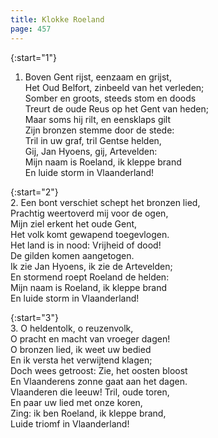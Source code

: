 ```yaml
---
title: Klokke Roeland
page: 457
---  
```

   
{:start="1"}  
1. Boven Gent rijst, eenzaam en grijst,  
Het Oud Belfort, zinbeeld van het verleden;  
Somber en groots, steeds stom en doods  
Treurt de oude Reus op het Gent van heden;  
Maar soms hij rilt, en eensklaps gilt  
Zijn bronzen stemme door de stede:  
Tril in uw graf, tril Gentse helden,  
Gij, Jan Hyoens, gij, Artevelden:  
Mijn naam is Roeland, ik kleppe brand  
En luide storm in Vlaanderland!  


{:start="2"}  
2. Een bont verschiet schept het bronzen lied,  
Prachtig weertoverd mij voor de ogen,  
Mijn ziel erkent het oude Gent,  
Het volk komt gewapend toegevlogen.  
Het land is in nood: Vrijheid of dood!  
De gilden komen aangetogen.  
Ik zie Jan Hyoens, ik zie de Artevelden;  
En stormend roept Roeland de helden:  
Mijn naam is Roeland, ik kleppe brand  
En luide storm in Vlaanderland!  


{:start="3"}  
3. O heldentolk, o reuzenvolk,  
O pracht en macht van vroeger dagen!  
O bronzen lied, ik weet uw bedied  
En ik versta het verwijtend klagen;  
Doch wees getroost: Zie, het oosten bloost  
En Vlaanderens zonne gaat aan het dagen.  
Vlaanderen die leeuw! Tril, oude toren,  
En paar uw lied met onze koren,  
Zing: ik ben Roeland, ik kleppe brand,  
Luide triomf in Vlaanderland!  